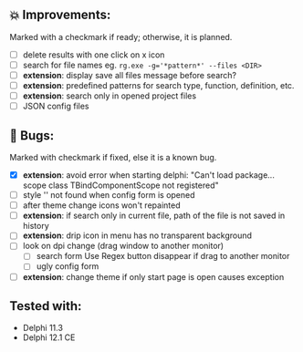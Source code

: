 <!--

Version:     v4.7.2-beta
PrevVersion: v4.7.1-beta

Help Formatting:
https://docs.github.com/en/get-started/writing-on-github/getting-started-with-writing-and-formatting-on-github/basic-writing-and-formatting-syntax, 
https://github.com/ikatyang/emoji-cheat-sheet/blob/master/README.md)

# TODO on new release
# - Update Readme.md 
# - Update Deploy-Description.md 
# - Update file and product version in every projects for ALL CONFIGURATION!
# - Commit and push all changes
# - Run deploy script by pushing Ctrl+Shift+T in VSCode
-->
## 💥 Improvements:
Marked with a checkmark if ready; otherwise, it is planned.
- [ ] delete results with one click on x icon
- [ ] search for file names eg. `rg.exe -g='*pattern*' --files <DIR>`
- [ ] **extension**: display save all files message before search?
- [ ] **extension**: predefined patterns for search type, function, definition, etc.
- [ ] **extension**: search only in opened project files
- [ ] JSON config files

## 🐞 Bugs:
Marked with checkmark if fixed, else it is a known bug.
- [x] **extension**: avoid error when starting delphi: "Can't load package... scope class TBindComponentScope not registered"
- [ ] style '' not found when config form is opened
- [ ] after theme change icons won't repainted 
- [ ] **extension**: if search only in current file, path of the file is not saved in history
- [ ] **extension**: drip icon in menu has no transparent background
- [ ] look on dpi change (drag window to another monitor)
  - [ ] search form Use Regex button disappear if drag to another monitor
  - [ ] ugly config form 
- [ ] **extension**: change theme if only start page is open causes exception

## Tested with:
- Delphi 11.3
- Delphi 12.1 CE